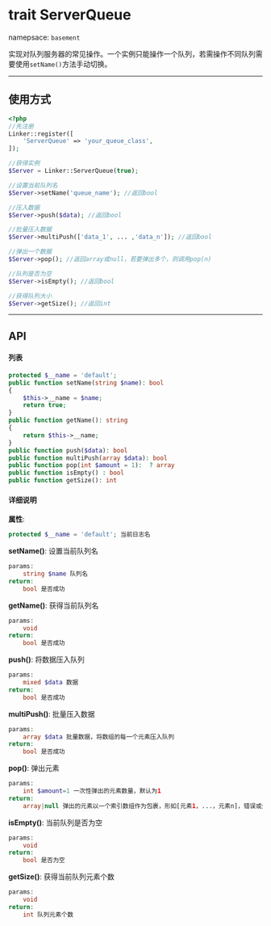 # trait ServerQueue
namepsace: `basement`

实现对队列服务器的常见操作。一个实例只能操作一个队列，若需操作不同队列需要使用`setName()`方法手动切换。

---



## 使用方式

~~~php
<?php
//先注册
Linker::register([
    'ServerQueue' => 'your_queue_class',
]);

//获得实例
$Server = Linker::ServerQueue(true);

//设置当前队列名
$Server->setName('queue_name'); //返回bool

//压入数据
$Server->push($data); //返回bool

//批量压入数据
$Server->multiPush(['data_1', ... ,'data_n']); //返回bool

//弹出一个数据
$Server->pop(); //返回array或null，若要弹出多个，则调用pop(n)

//队列是否为空
$Server->isEmpty(); //返回bool

//获得队列大小
$Server->getSize(); //返回int
~~~

---



## API

#### 列表
~~~php
protected $__name = 'default';
public function setName(string $name): bool
{
    $this->__name = $name;
    return true;
}
public function getName(): string
{
    return $this->__name;
}
public function push($data): bool
public function multiPush(array $data): bool
public function pop(int $amount = 1):  ? array
public function isEmpty() : bool
public function getSize(): int
~~~

#### 详细说明
**属性**:
```php
protected $__name = 'default'; 当前日志名
```

**setName()**: 设置当前队列名
```php
params:
    string $name 队列名
return:
    bool 是否成功
```

**getName()**: 获得当前队列名
```php
params:
    void
return:
    bool 是否成功
```
**push()**: 将数据压入队列
```php
params:
    mixed $data 数据
return:
    bool 是否成功
```

**multiPush()**: 批量压入数据
```php
params:
    array $data 批量数据，将数组的每一个元素压入队列
return:
    bool 是否成功
```

**pop()**: 弹出元素
```php
params:
    int $amount=1 一次性弹出的元素数量，默认为1
return:
    array|null 弹出的元素以一个索引数组作为包裹，形如[元素1，...，元素n]，错误或失败或无数据则返回null
```

**isEmpty()**: 当前队列是否为空
```php
params:
    void
return:
    bool 是否为空
```

**getSize()**: 获得当前队列元素个数
```php
params:
    void
return:
    int 队列元素个数
```